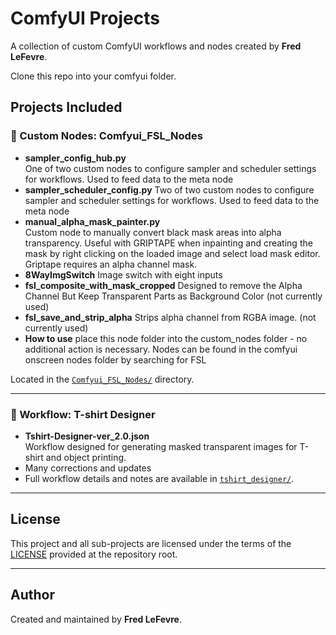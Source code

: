 # ComfyUI Projects

A collection of custom ComfyUI workflows and nodes created by **Fred LeFevre**.

Clone this repo into your comfyui folder.

## Projects Included

### 🧩 Custom Nodes: Comfyui_FSL_Nodes
- **sampler_config_hub.py**  
  One of two custom nodes to configure sampler and scheduler settings for workflows.  Used to feed data to the meta node
- **sampler_scheduler_config.py**
  Two of two custom nodes to configure sampler and scheduler settings for workflows.  Used to feed data to the meta node
- **manual_alpha_mask_painter.py**  
  Custom node to manually convert black mask areas into alpha transparency.  Useful with GRIPTAPE when inpainting and creating the mask by right clicking on the loaded image and select load mask editor.  Griptape requires an alpha channel mask.
- **8WayImgSwitch**
  Image switch with eight inputs
- **fsl_composite_with_mask_cropped**
  Designed to remove the Alpha Channel But Keep Transparent Parts as Background Color (not currently used)
- **fsl_save_and_strip_alpha**
  Strips alpha channel from RGBA image.  (not currently used)
- **How to use**
  place this node folder into the custom_nodes folder - no additional action is necessary.  Nodes can be found in the comfyui onscreen nodes folder by searching for FSL

Located in the [`Comfyui_FSL_Nodes/`](Comfyui_FSL_Nodes) directory.

---

### 🎨 Workflow: T-shirt Designer
- **Tshirt-Designer-ver_2.0.json**  
  Workflow designed for generating masked transparent images for T-shirt and object printing.
- Many corrections and updates
- Full workflow details and notes are available in [`tshirt_designer/`](https://github.com/fredlef/comfyui_projects/tree/main/workflows/tshirt_designer).

---

## License

This project and all sub-projects are licensed under the terms of the [LICENSE](LICENSE) provided at the repository root.

---

## Author

Created and maintained by **Fred LeFevre**.

